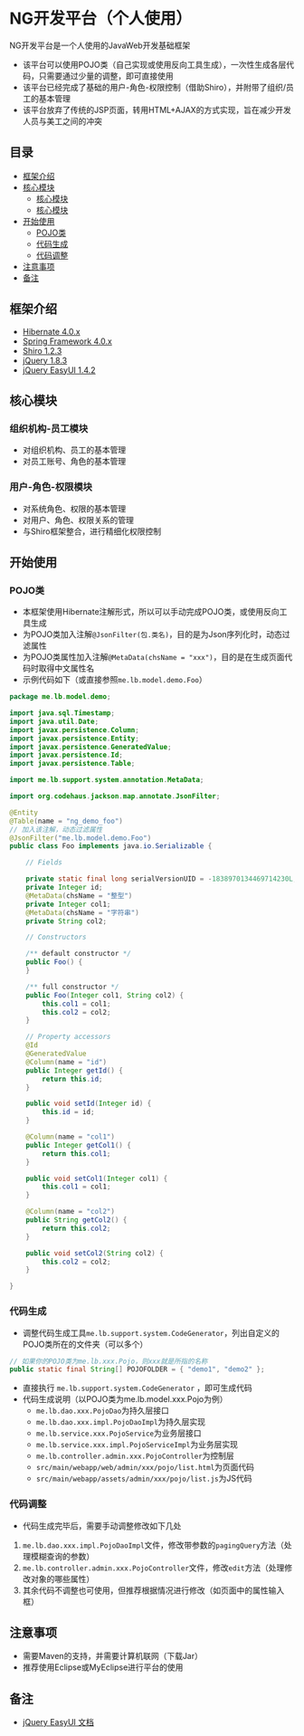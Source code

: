 NG开发平台（个人使用）
======
NG开发平台是一个人使用的JavaWeb开发基础框架
* 该平台可以使用POJO类（自己实现或使用反向工具生成），一次性生成各层代码，只需要通过少量的调整，即可直接使用
* 该平台已经完成了基础的用户-角色-权限控制（借助Shiro），并附带了组织/员工的基本管理
* 该平台放弃了传统的JSP页面，转用HTML+AJAX的方式实现，旨在减少开发人员与美工之间的冲突

## 目录
* [框架介绍](#框架介绍)
* [核心模块](#modules)
	* [核心模块](#modules-1)
	* [核心模块](#modules-2)
* [开始使用](#start)
	* [POJO类](#start-1)
	* [代码生成](#start-2)
	* [代码调整](#start-3)
* [注意事项](#warn)
* [备注](#remark)

## 框架介绍
* [Hibernate 4.0.x](http://hibernate.org/orm/)
* [Spring Framework 4.0.x](http://projects.spring.io/spring-framework/)
* [Shiro 1.2.3](http://shiro.apache.org/)
* [jQuery 1.8.3](http://jquery.com/)
* [jQuery EasyUI 1.4.2](http://www.jeasyui.com/)

## <a name="modules">核心模块</a>
### <a name="modules-1">组织机构-员工模块</a>
* 对组织机构、员工的基本管理
* 对员工账号、角色的基本管理

### <a name="modules-2">用户-角色-权限模块</a>
* 对系统角色、权限的基本管理
* 对用户、角色、权限关系的管理
* 与Shiro框架整合，进行精细化权限控制

## <a name="start">开始使用</a>
### <a name="start-1">POJO类</a>
* 本框架使用Hibernate注解形式，所以可以手动完成POJO类，或使用反向工具生成
* 为POJO类加入注解`@JsonFilter(包.类名)`，目的是为Json序列化时，动态过滤属性
* 为POJO类属性加入注解`@MetaData(chsName = "xxx")`，目的是在生成页面代码时取得中文属性名
* 示例代码如下（或直接参照`me.lb.model.demo.Foo`）

```Java
package me.lb.model.demo;

import java.sql.Timestamp;
import java.util.Date;
import javax.persistence.Column;
import javax.persistence.Entity;
import javax.persistence.GeneratedValue;
import javax.persistence.Id;
import javax.persistence.Table;

import me.lb.support.system.annotation.MetaData;

import org.codehaus.jackson.map.annotate.JsonFilter;

@Entity
@Table(name = "ng_demo_foo")
// 加入该注解，动态过滤属性
@JsonFilter("me.lb.model.demo.Foo")
public class Foo implements java.io.Serializable {

	// Fields

	private static final long serialVersionUID = -1838970134469714230L;
	private Integer id;
	@MetaData(chsName = "整型")
	private Integer col1;
	@MetaData(chsName = "字符串")
	private String col2;

	// Constructors

	/** default constructor */
	public Foo() {
	}

	/** full constructor */
	public Foo(Integer col1, String col2) {
		this.col1 = col1;
		this.col2 = col2;
	}

	// Property accessors
	@Id
	@GeneratedValue
	@Column(name = "id")
	public Integer getId() {
		return this.id;
	}

	public void setId(Integer id) {
		this.id = id;
	}

	@Column(name = "col1")
	public Integer getCol1() {
		return this.col1;
	}

	public void setCol1(Integer col1) {
		this.col1 = col1;
	}

	@Column(name = "col2")
	public String getCol2() {
		return this.col2;
	}

	public void setCol2(String col2) {
		this.col2 = col2;
	}

}
```

### <a name="start-2">代码生成</a>
* 调整代码生成工具`me.lb.support.system.CodeGenerator`，列出自定义的POJO类所在的文件夹（可以多个）

```Java
// 如果你的POJO类为me.lb.xxx.Pojo，则xxx就是所指的名称
public static final String[] POJOFOLDER = { "demo1", "demo2" };
```
* 直接执行 `me.lb.support.system.CodeGenerator` ，即可生成代码
* 代码生成说明（以POJO类为me.lb.model.xxx.Pojo为例）
	* `me.lb.dao.xxx.PojoDao`为持久层接口
	* `me.lb.dao.xxx.impl.PojoDaoImpl`为持久层实现
	* `me.lb.service.xxx.PojoService`为业务层接口
	* `me.lb.service.xxx.impl.PojoServiceImpl`为业务层实现
	* `me.lb.controller.admin.xxx.PojoController`为控制层
	* `src/main/webapp/web/admin/xxx/pojo/list.html`为页面代码
	* `src/main/webapp/assets/admin/xxx/pojo/list.js`为JS代码

### <a name="start-3">代码调整</a>
* 代码生成完毕后，需要手动调整修改如下几处
1. `me.lb.dao.xxx.impl.PojoDaoImpl`文件，修改带参数的`pagingQuery`方法（处理模糊查询的参数）
2. `me.lb.controller.admin.xxx.PojoController`文件，修改`edit`方法（处理修改对象的哪些属性）
3. 其余代码不调整也可使用，但推荐根据情况进行修改（如页面中的属性输入框）

## <a name="warn">注意事项</a>
* 需要Maven的支持，并需要计算机联网（下载Jar）
* 推荐使用Eclipse或MyEclipse进行平台的使用

## <a name="remarks">备注</a>
* [jQuery EasyUI 文档](http://www.jeasyui.com/documentation/index.php)